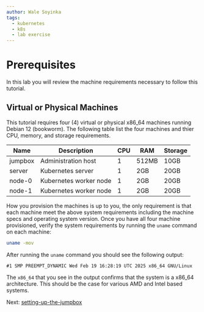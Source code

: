 ```yaml
---
author: Wale Soyinka 
tags:
  - kubernetes
  - k8s
  - lab exercise
---
```



# Prerequisites

In this lab you will review the machine requirements necessary to follow this tutorial.

## Virtual or Physical Machines

This tutorial requires four (4) virtual or physical x86_64 machines running Debian 12 (bookworm). The following table list the four machines and thier CPU, memory, and storage requirements.

| Name    | Description            | CPU | RAM   | Storage |
|---------|------------------------|-----|-------|---------|
| jumpbox | Administration host    | 1   | 512MB | 10GB    |
| server  | Kubernetes server      | 1   | 2GB   | 20GB    |
| node-0  | Kubernetes worker node | 1   | 2GB   | 20GB    |
| node-1  | Kubernetes worker node | 1   | 2GB   | 20GB    |

How you provision the machines is up to you, the only requirement is that each machine meet the above system requirements including the machine specs and operating system version. Once you have all four machine provisioned, verify the system requirements by running the `uname` command on each machine:

```bash
uname -mov
```

After running the `uname` command you should see the following output:

```text
#1 SMP PREEMPT_DYNAMIC Wed Feb 19 16:28:19 UTC 2025 x86_64 GNU/Linux
```

The `x86_64` that you see in the output confirms that the system is a x86_64 architecture. This should be the case for various AMD and Intel based systems.

Next: [setting-up-the-jumpbox](lab2-jumpbox.md)
